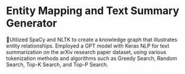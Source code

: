 # Entity Mapping and Text Summary Generator 

Utilized SpaCy and NLTK to create a knowledge graph that illustrates entity relationships. Employed a GPT model with Keras NLP for text summarization on the arXiv research paper dataset, using various tokenization methods and algorithms such as Greedy Search, Random Search, Top-K Search, and Top-P Search.
